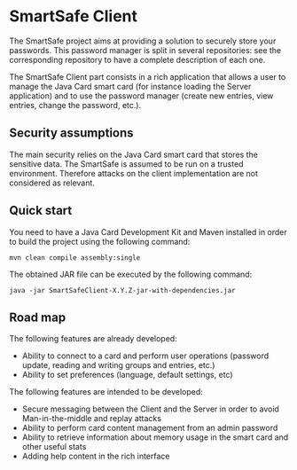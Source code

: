 # SmartSafe Client

The SmartSafe project aims at providing a solution to securely store your passwords.
This password manager is split in several repositories: see the corresponding repository to have a complete description of each one.

The SmartSafe Client part consists in a rich application that allows a user to manage the Java Card smart card (for instance loading the Server application) and to use the password manager (create new entries, view entries, change the password, etc.).

## Security assumptions
The main security relies on the Java Card smart card that stores the sensitive data. The SmartSafe is assumed to be run on a trusted environment. Therefore attacks on the client implementation are not considered as relevant.

## Quick start

You need to have a Java Card Development Kit and Maven installed in order to build the project using the following command:

```
mvn clean compile assembly:single
```

The obtained JAR file can be executed by the following command:

```
java -jar SmartSafeClient-X.Y.Z-jar-with-dependencies.jar
```

## Road map
The following features are already developed:
 * Ability to connect to a card and perform user operations (password update, reading and writing groups and entries, etc.)
  * Ability to set preferences (language, default settings, etc)

The following features are intended to be developed:
 * Secure messaging between the Client and the Server in order to avoid Man-in-the-middle and replay attacks
 * Ability to perform card content management from an admin password
 * Ability to retrieve information about memory usage in the smart card and other useful stats
 * Adding help content in the rich interface